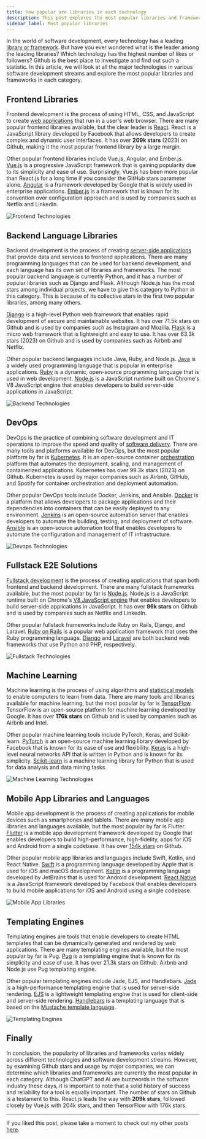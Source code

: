 ```yaml
---
title: How popular are libraries in each technology
description: This post explores the most popular libraries and frameworks across various technologies and software development streams based on Github stars and usage.
sidebar_label: Most popular libraries
---
```


In the world of software development, every technology has a leading [library or framework](https://www.baeldung.com/cs/framework-vs-library). But have you ever wondered what is the leader among the leading libraries? Which technology has the highest number of likes or followers? Github is the best place to investigate and find out such a statistic. In this article, we will look at all the major technologies in various software development streams and explore the most popular libraries and frameworks in each category.

## Frontend Libraries

Frontend development is the process of using HTML, CSS, and JavaScript to create [web applications](https://en.wikipedia.org/wiki/Web_application) that run in a user's web browser. There are many popular frontend libraries available, but the clear leader is [React](https://react.dev/). React is a JavaScript library developed by Facebook that allows developers to create complex and dynamic user interfaces. It has over **209k stars**  (2023) on Github, making it the most popular frontend library by a large margin.

Other popular frontend libraries include Vue.js, Angular, and Ember.js. [Vue.js](https://vuejs.org/) is a progressive JavaScript framework that is gaining popularity due to its simplicity and ease of use. Surprisingly, Vue.js has been more popular than React.js for a long time if you consider the GitHub stars parameter alone. [Angular](https://angular.io/) is a framework developed by Google that is widely used in enterprise applications. [Ember.js](https://emberjs.com/) is a framework that is known for its convention over configuration approach and is used by companies such as Netflix and LinkedIn.

![Frontend Technologies](../images/most-popular-library/frontend.png)

## Backend Language Libraries

Backend development is the process of creating [server-side applications](https://developer.mozilla.org/en-US/docs/Learn/Server-side/First_steps/Introduction) that provide data and services to frontend applications. There are many programming languages that can be used for backend development, and each language has its own set of libraries and frameworks. The most popular backend language is currently Python, and it has a number of popular libraries such as Django and Flask. Although Node.js has the most stars among individual projects, we have to give this category to Python in this category. This is because of its collective stars in the first two popular libraries, among many others.

[Django](https://www.djangoproject.com/) is a high-level Python web framework that enables rapid development of secure and maintainable websites. It has over 71.5k stars on Github and is used by companies such as Instagram and Mozilla. [Flask](https://flask.palletsprojects.com/en/2.3.x/) is a micro web framework that is lightweight and easy to use. It has over 63.3k stars (2023) on Github and is used by companies such as Airbnb and Netflix.

Other popular backend languages include Java, Ruby, and Node.js. [Java](https://www.java.com/en/) is a widely used programming language that is popular in enterprise applications. [Ruby](https://www.ruby-lang.org/en/) is a dynamic, open-source programming language that is used in web development. [Node.js](https://nodejs.org/en) is a JavaScript runtime built on Chrome's V8 JavaScript engine that enables developers to build server-side applications in JavaScript.

![Backend Technologies](../images/most-popular-library/backend.png)

## DevOps

DevOps is the practice of combining software development and IT operations to improve the speed and quality of [software delivery](https://softwaresim.com/blog/how-can-devops-improve-software-delivery/). There are many tools and platforms available for DevOps, but the most popular platform by far is [Kubernetes](https://kubernetes.io/). It is an open-source container [orchestration](https://www.redhat.com/en/topics/containers/what-is-container-orchestration) platform that automates the deployment, scaling, and management of containerized applications. Kubernetes has over 99.3k stars (2023) on Github. Kubernetes is used by major companies such as Airbnb, GitHub, and Spotify for container orchestration and deployment automation.

Other popular DevOps tools include Docker, Jenkins, and Ansible. [Docker](https://www.docker.com/) is a platform that allows developers to package applications and their dependencies into containers that can be easily deployed to any environment. [Jenkins](https://www.jenkins.io/) is an open-source automation server that enables developers to automate the building, testing, and deployment of software. [Ansible](https://www.ansible.com/) is an open-source automation tool that enables developers to automate the configuration and management of IT infrastructure.

![Devops Technologies](../images/most-popular-library/devops.png)

## Fullstack E2E Solutions

[Fullstack development](https://bootcamp.learn.utoronto.ca/blog/what-is-a-full-stack-developer/) is the process of creating applications that span both frontend and backend development. There are many fullstack frameworks available, but the most popular by far is [Node.js](https://nodejs.org/en). Node.js is a JavaScript runtime built on Chrome's [V8 JavaScript engine](https://v8.dev/) that enables developers to build server-side applications in JavaScript. It has over **96k stars** on Github and is used by companies such as Netflix and LinkedIn.

Other popular fullstack frameworks include Ruby on Rails, Django, and Laravel. [Ruby on Rails](https://rubyonrails.org/) is a popular web application framework that uses the Ruby programming language. [Django](https://www.djangoproject.com/) and [Laravel](https://laravel.com/) are both backend web frameworks that use Python and PHP, respectively.

![Fullstack Technologies](../images/most-popular-library/fullstack.png)

## Machine Learning

Machine learning is the process of using algorithms and [statistical models](https://en.wikipedia.org/wiki/Statistical_model) to enable computers to learn from data. There are many tools and libraries available for machine learning, but the most popular by far is [TensorFlow](https://www.tensorflow.org/). TensorFlow is an open-source platform for machine learning developed by Google. It has over **176k stars** on Github and is used by companies such as Airbnb and Intel.

Other popular machine learning tools include PyTorch, Keras, and Scikit-learn. [PyTorch](https://pytorch.org/) is an open-source machine learning library developed by Facebook that is known for its ease of use and flexibility. [Keras](https://keras.io/) is a high-level neural networks API that is written in Python and is known for its simplicity. [Scikit-learn](https://scikit-learn.org/stable/) is a machine learning library for Python that is used for data analysis and data mining tasks.

![Machine Learning Technologies](../images/most-popular-library/machine-learning.png)

## Mobile App Libraries and Languages

Mobile app development is the process of creating applications for mobile devices such as smartphones and tablets. There are many mobile app libraries and languages available, but the most popular by far is Flutter. [Flutter](https://flutter.dev/) is a mobile app development framework developed by Google that enables developers to build high-performance, high-fidelity, apps for iOS and Android from a single codebase. It has over [154k stars](https://pytorch.org/) on Github.

Other popular mobile app libraries and languages include Swift, Kotlin, and React Native. [Swift](https://developer.apple.com/swift/) is a programming language developed by Apple that is used for iOS and macOS development. [Kotlin](https://kotlinlang.org/) is a programming language developed by JetBrains that is used for Android development. [React Native](https://reactnative.dev/) is a JavaScript framework developed by Facebook that enables developers to build mobile applications for iOS and Android using a single codebase.

![Mobile App Libraries](../images/most-popular-library/native-app.png)

## Templating Engines

Templating engines are tools that enable developers to create HTML templates that can be dynamically generated and rendered by web applications. There are many templating engines available, but the most popular by far is Pug. [Pug](https://pugjs.org/api/getting-started.html) is a templating engine that is known for its simplicity and ease of use. It has over 21.3k stars on Github. Airbnb and Node.js use Pug templating engine.

Other popular templating engines include Jade, EJS, and Handlebars. [Jade](https://github.com/dscape/jade) is a high-performance templating engine that is used for server-side rendering. [EJS](https://ejs.co/) is a lightweight templating engine that is used for client-side and server-side rendering. [Handlebars](https://handlebarsjs.com/) is a templating language that is based on the [Mustache template language](https://mustache.github.io/).

![Templating Engines](../images/most-popular-library/templating.png)

## Finally

In conclusion, the popularity of libraries and frameworks varies widely across different technologies and software development streams. However, by examining Github stars and usage by major companies, we can determine which libraries and frameworks are currently the most popular in each category. Although ChatGPT and AI are buzzwords in the software industry these days, it is important to note that a solid history of success and reliability for a tool is equally important. The number of stars on Github is a testament to this. React.js leads the way with **209k stars**, followed closely by Vue.js with 204k stars, and then TensorFlow with 176k stars.

---

If you liked this post, please take a moment to check out my other posts [here](https://tech.nagakonada.com/all-articles).